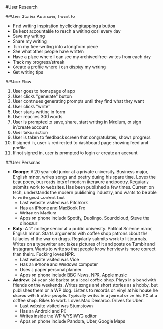 #User Research

##User Stories
As a user, I want to
- Find writing inspiration by clicking/tapping a button
- Be kept accountable to reach a writing goal every day
- Save my writing
- Share my writing
- Turn my free-writing into a longform piece
- See what other people have written
- Have a place where I can see my archived free-writes from each day
- Track my progress/streak
- Create a profile where I can display my writing
- Get writing tips

##User Flow
1. User goes to homepage of app
2. User clicks "generate" button
3. User continues generating prompts until they find what they want
4. User clicks "write"
5. User starts writing in form
6. User reaches 300 words
7. User is prompted to save, share, start writing in Medium, or sign in/create account
8. User takes action
9. User is taken to feedback screen that congratulates, shows progress
10. If signed in, user is redirected to dashboard page showing feed and profile
11. If not signed in, user is prompted to login or create an account

##User Personas
- **George**: A 20 year-old junior at a private university. Business major, English minor, writes songs and poetry during his spare time. Loves the beat poets, but reads lots of modern literature and poetry. Regularly submits work to websites. Has been published a few times. Current on tech, understands the modern publishing industry, and wants to be able to write good content fast.
    + Last website visited was Pitchfork
    + Has an iPhone and MacBook Pro
    + Writes on Medium
    + Apps on phone include Spotify, Duolingo, Soundcloud, Steve the dinosaur
- **Katy**: A 21 college senior at a public university. Politcal Science major, English minor. Starts arguments with coffee shop patrons about the fallacies of the war on drugs. Regularly submits work to lit journals. Writes on a typewriter and takes pictures of it and posts on Tumblr and Instagram. Wants to write so that people know her view is more correct than theirs. Fucking loves NPR.
    + Last website visited was Vice
    + Has an iPhone and Windows computer
    + Uses a paper personal planner
    + Apps on phone include BBC News, NPR, Apple music
- **Andrew**: 24 year-old barista at a local coffee shop. Plays in a band with friends on the weekends. Writes songs and short stories as a hobby, but publishes them on a WP blog. Listens to records on vinyl at his house he shares with 5 other people. Typically writes in a journal or on his PC at a coffee shop. Bikes to work. Loves Mac Demarco. Drives for Uber.
    + Last website visited was Stumptown
    + Has an Android and PC
    + Writes inside the WP WYSIWYG editor
    + Apps on phone include Pandora, Uber, Google Maps













